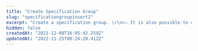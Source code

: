 ```yaml
---
title: "Create Specification Group"
slug: "specificationgroupinsert2"
excerpt: "Create a specification group. \r\n>⚠️ It is also possible to create a Specification Group by using an alternative legacy route: `/api/catalog_system/pvt/specification/group`. \r\n## Request body example\r\n\r\n```json\r\n{\r\n    \"CategoryId\": 1,\r\n    \"Name\": \"Sizes\"\r\n}\r\n```\r\n\r\n## Response body example\r\n\r\n```json\r\n{\r\n  \"Id\": 6,\r\n  \"CategoryId\": 1,\r\n  \"Name\": \"Sizes\",\r\n  \"Position\": 3\r\n}\r\n```"
hidden: false
createdAt: "2021-12-08T16:05:42.259Z"
updatedAt: "2022-11-25T00:24:20.412Z"
---
```

